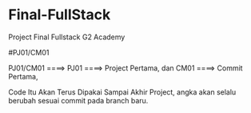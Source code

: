# Final-FullStack
Project Final Fullstack G2 Academy

#PJ01/CM01

PJ01/CM01 ====>
PJ01      ====> Project Pertama, dan 
CM01      ====> Commit Pertama,

Code Itu Akan Terus Dipakai Sampai Akhir Project, angka akan selalu berubah sesuai commit pada branch baru.
